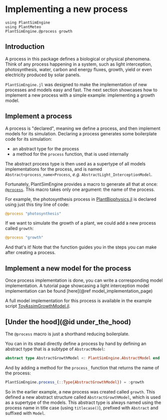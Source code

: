 # Implementing a new process

```@setup usepkg
using PlantSimEngine
using PlantMeteo
PlantSimEngine.@process growth
```

## Introduction

A process in this package defines a biological or physical phenomena. Think of any process happening in a system, such as light interception, photosynthesis, water, carbon and energy fluxes, growth, yield or even electricity produced by solar panels.

`PlantSimEngine.jl` was designed to make the implementation of new processes and models easy and fast. The next section showcases how to implement a new process with a simple example: implementing a growth model.

## Implement a process

A process is "declared", meaning we define a process, and then implement models for its simulation. Declaring a process generates some boilerplate code for its simulation: 

- an abstract type for the process
- a method for the `process` function, that is used internally

The abstract process type is then used as a supertype of all models implementations for the process, and is named `Abstract<process_name>Process`, *e.g.* `AbstractLight_InterceptionModel`.

Fortunately, PlantSimEngine provides a macro to generate all that at once: [`@process`](@ref). This macro takes only one argument: the name of the process.

For example, the photosynthesis process in [PlantBiophysics.jl](https://github.com/VEZY/PlantBiophysics.jl) is declared using just this tiny line of code:

```julia
@process "photosynthesis"
```

If we want to simulate the growth of a plant, we could add a new process called `growth`:

```julia
@process "growth"
```

And that's it! Note that the function guides you in the steps you can make after creating a process.

## Implement a new model for the process

Once process implementation is done, you can write a corresponding model implementation. A tutorial page showcasing a light interception model implementation can be found [here](@ref model_implementation_page)

A full model implementation for this process is available in the example script [ToyAssimGrowthModel.jl](https://github.com/VirtualPlantLab/PlantSimEngine.jl/blob/main/examples/ToyAssimGrowthModel.jl).

## [Under the hood](@id under_the_hood)

The `@process` macro is just a shorthand reducing boilerplate.

You can in its stead directly define a process by hand by defining an abstract type that is a subtype of `AbstractModel`:
```julia
abstract type AbstractGrowthModel <: PlantSimEngine.AbstractModel end
```
And by adding a method for the `process_` function that returns the name of the process:
```julia
PlantSimEngine.process_(::Type{AbstractGrowthModel}) = :growth
```

So in the earlier example, a new process was created called `growth`. This defined a new abstract structure called `AbstractGrowthModel`, which is used as a supertype of the models. This abstract type is always named using the process name in title case (using `titlecase()`), prefixed with `Abstract` and suffixed with `Model`.